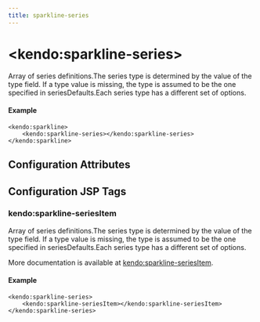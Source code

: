 ```yaml
---
title: sparkline-series
---
```


# \<kendo:sparkline-series\>

Array of series definitions.The series type is determined by the value of the type field.
If a type value is missing, the type is assumed to be the one specified in seriesDefaults.Each series type has a different set of options.

#### Example
    <kendo:sparkline>
        <kendo:sparkline-series></kendo:sparkline-series>
    </kendo:sparkline>

## Configuration Attributes


##  Configuration JSP Tags

### kendo:sparkline-seriesItem

Array of series definitions.The series type is determined by the value of the type field.
If a type value is missing, the type is assumed to be the one specified in seriesDefaults.Each series type has a different set of options.

More documentation is available at [kendo:sparkline-seriesItem](/api/wrappers/jsp/sparkline/seriesitem).

#### Example

    <kendo:sparkline-series>
        <kendo:sparkline-seriesItem></kendo:sparkline-seriesItem>
    </kendo:sparkline-series>

